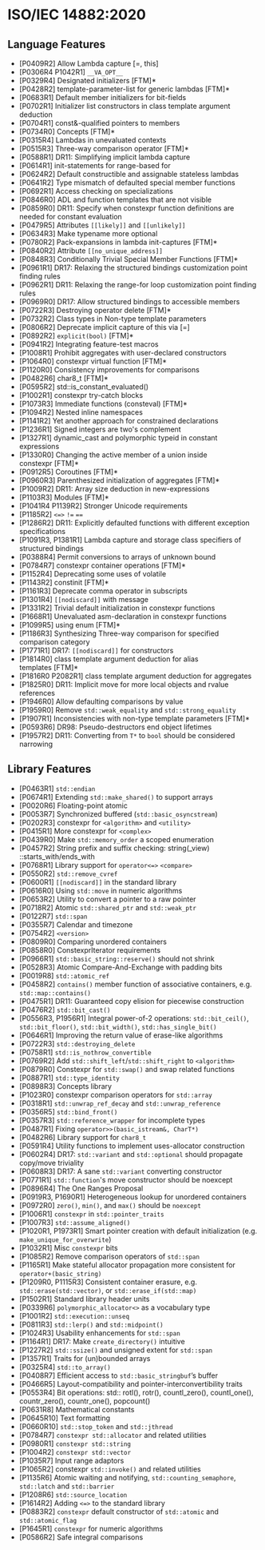# ISO/IEC 14882:2020

## Language Features

- [P0409R2] Allow Lambda capture [=, this]
- [P0306R4 P1042R1] `__VA_OPT__`
- [P0329R4] Designated initializers [FTM]*
- [P0428R2] template-parameter-list for generic lambdas [FTM]*
- [P0683R1] Default member initializers for bit-fields
- [P0702R1] Initializer list constructors in class template argument deduction
- [P0704R1] const&-qualified pointers to members
- [P0734R0] Concepts [FTM]*
- [P0315R4] Lambdas in unevaluated contexts
- [P0515R3] Three-way comparison operator [FTM]*
- [P0588R1] DR11: Simplifying implicit lambda capture
- [P0614R1] init-statements for range-based for
- [P0624R2] Default constructible and assignable stateless lambdas
- [P0641R2] Type mismatch of defaulted special member functions
- [P0692R1] Access checking on specializations
- [P0846R0] ADL and function templates that are not visible
- [P0859R0] DR11: Specify when constexpr function definitions are needed for constant evaluation
- [P0479R5] Attributes `[[likely]]` and `[[unlikely]]`
- [P0634R3] Make typename more optional
- [P0780R2] Pack-expansions in lambda init-captures [FTM]*
- [P0840R2] Attribute `[[no_unique_address]]`
- [P0848R3] Conditionally Trivial Special Member Functions [FTM]*
- [P0961R1] DR17: Relaxing the structured bindings customization point finding rules
- [P0962R1] DR11: Relaxing the range-for loop customization point finding rules
- [P0969R0] DR17: Allow structured bindings to accessible members
- [P0722R3] Destroying operator delete [FTM]*
- [P0732R2] Class types in Non-type template parameters
- [P0806R2] Deprecate implicit capture of this via [=]
- [P0892R2] `explicit(bool)` [FTM]*
- [P0941R2] Integrating feature-test macros
- [P1008R1] Prohibit aggregates with user-declared constructors
- [P1064R0] constexpr virtual function [FTM]*
- [P1120R0] Consistency improvements for comparisons
- [P0482R6] char8_t [FTM]*
- [P0595R2] std::is_constant_evaluated()
- [P1002R1] constexpr try-catch blocks
- [P1073R3] Immediate functions (consteval) [FTM]*
- [P1094R2] Nested inline namespaces
- [P1141R2] Yet another approach for constrained declarations
- [P1236R1] Signed integers are two's complement
- [P1327R1] dynamic_cast and polymorphic typeid in constant expressions
- [P1330R0] Changing the active member of a union inside constexpr [FTM]*
- [P0912R5] Coroutines [FTM]*
- [P0960R3] Parenthesized initialization of aggregates [FTM]*
- [P1009R2] DR11: Array size deduction in new-expressions
- [P1103R3] Modules [FTM]*
- [P1041R4 P1139R2] Stronger Unicode requirements
- [P1185R2] `<=>` `!=` `==`
- [P1286R2] DR11: Explicitly defaulted functions with different exception specifications
- [P1091R3, P1381R1] Lambda capture and storage class specifiers of structured bindings
- [P0388R4] Permit conversions to arrays of unknown bound
- [P0784R7] constexpr container operations [FTM]*
- [P1152R4] Deprecating some uses of volatile
- [P1143R2] constinit [FTM]*
- [P1161R3] Deprecate comma operator in subscripts
- [P1301R4] `[[nodiscard]]` with message
- [P1331R2] Trivial default initialization in constexpr functions
- [P1668R1] Unevaluated asm-declaration in constexpr functions
- [P1099R5] using enum [FTM]*
- [P1186R3] Synthesizing Three-way comparison for specified comparison category
- [P1771R1] DR17: `[[nodiscard]]` for constructors
- [P1814R0] class template argument deduction for alias templates [FTM]*
- [P1816R0 P2082R1] class template argument deduction for aggregates
- [P1825R0] DR11: Implicit move for more local objects and rvalue references
- [P1946R0] Allow defaulting comparisons by value
- [P1959R0] Remove `std::weak_equality` and `std::strong_equality`
- [P1907R1] Inconsistencies with non-type template parameters [FTM]*
- [P0593R6] DR98: Pseudo-destructors end object lifetimes
- [P1957R2] DR11: Converting from `T*` to `bool` should be considered narrowing

## Library Features

- [P0463R1] `std::endian`
- [P0674R1] Extending `std::make_shared()` to support arrays
- [P0020R6] Floating-point atomic
- [P0053R7] Synchronized buffered (`std::basic_osyncstream`)
- [P0202R3] constexpr for `<algorithm>` and `<utility>`
- [P0415R1] More constexpr for `<complex>`
- [P0439R0] Make `std::memory_order` a scoped enumeration
- [P0457R2] String prefix and suffix checking: string(_view) ::starts_with/ends_with
- [P0768R1] Library support for `operator<=>` `<compare>`
- [P0550R2] `std::remove_cvref`
- [P0600R1] `[[nodiscard]]` in the standard library
- [P0616R0] Using `std::move` in numeric algorithms
- [P0653R2] Utility to convert a pointer to a raw pointer
- [P0718R2] Atomic `std::shared_ptr` and `std::weak_ptr`
- [P0122R7] `std::span`
- [P0355R7] Calendar and timezone
- [P0754R2] `<version>`
- [P0809R0] Comparing unordered containers
- [P0858R0] ConstexprIterator requirements
- [P0966R1] `std::basic_string::reserve()` should not shrink
- [P0528R3] Atomic Compare-And-Exchange with padding bits
- [P0019R8] `std::atomic_ref`
- [P0458R2] `contains()` member function of associative containers, e.g. `std::map::contains()`
- [P0475R1] DR11: Guaranteed copy elision for piecewise construction
- [P0476R2] `std::bit_cast()`
- [P0556R3, P1956R1] Integral power-of-2 operations:  `std::bit_ceil()`, `std::bit_floor()`, `std::bit_width()`, `std::has_single_bit()`
- [P0646R1] Improving the return value of erase-like algorithms
- [P0722R3] `std::destroying_delete`
- [P0758R1] `std::is_nothrow_convertible`
- [P0769R2] Add `std::shift_left`/`std::shift_right` to `<algorithm>`
- [P0879R0] Constexpr for `std::swap()` and swap related functions
- [P0887R1] `std::type_identity`
- [P0898R3] Concepts library
- [P1023R0] constexpr comparison operators for `std::array`
- [P0318R1] `std::unwrap_ref_decay` and `std::unwrap_reference`
- [P0356R5] `std::bind_front()`
- [P0357R3] `std::reference_wrapper` for incomplete types
- [P0487R1] Fixing `operator>>(basic_istream&, CharT*)`
- [P0482R6] Library support for `char8_t`
- [P0591R4] Utility functions to implement uses-allocator construction
- [P0602R4] DR17: `std::variant` and `std::optional` should propagate copy/move triviality
- [P0608R3] DR17: A sane `std::variant` converting constructor
- [P0771R1] `std::function`'s move constructor should be noexcept
- [P0896R4] The One Ranges Proposal
- [P0919R3, P1690R1] Heterogeneous lookup for unordered containers
- [P0972R0] <chrono> `zero()`, `min()`, and `max()` should be `noexcept`
- [P1006R1] `constexpr` in `std::pointer_traits`
- [P1007R3] `std::assume_aligned()`
- [P1020R1, P1973R1] Smart pointer creation with default initialization (e.g. `make_unique_for_overwrite`)
- [P1032R1] Misc `constexpr` bits
- [P1085R2] Remove comparison operators of `std::span`
- [P1165R1] Make stateful allocator propagation more consistent for `operator+(basic_string)`
- [P1209R0, P1115R3] Consistent container erasure, e.g. `std::erase(std::vector)`, or `std::erase_if(std::map)`
- [P1502R1] Standard library header units
- [P0339R6] `polymorphic_allocator<>` as a vocabulary type
- [P1001R2] `std::execution::unseq`
- [P0811R3] `std::lerp()` and `std::midpoint()`
- [P1024R3] Usability enhancements for `std::span`
- [P1164R1] DR17: Make `create_directory()` intuitive
- [P1227R2] `std::ssize()` and unsigned extent for `std::span`
- [P1357R1] Traits for (un)bounded arrays
- [P0325R4] `std::to_array()`
- [P0408R7] Efficient access to `std::basic_stringbuf`’s buffer
- [P0466R5] Layout-compatibility and pointer-interconvertibility traits
- [P0553R4] Bit operations: std::  rotl(), rotr(), countl_zero(), countl_one(), countr_zero(), countr_one(), popcount()
- [P0631R8] Mathematical constants
- [P0645R10] Text formatting
- [P0660R10] `std::stop_token` and `std::jthread`
- [P0784R7] `constexpr std::allocator` and related utilities
- [P0980R1] `constexpr std::string`
- [P1004R2] `constexpr std::vector`
- [P1035R7] Input range adaptors
- [P1065R2] constexpr `std::invoke()` and related utilities
- [P1135R6] Atomic waiting and notifying, `std::counting_semaphore`, `std::latch` and `std::barrier`
- [P1208R6] `std::source_location`
- [P1614R2] Adding `<=>` to the standard library
- [P0883R2] `constexpr` default constructor of `std::atomic` and `std::atomic_flag`
- [P1645R1] `constexpr` for numeric algorithms
- [P0586R2] Safe integral comparisons
